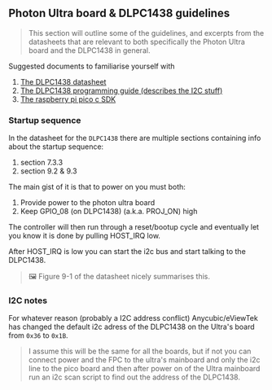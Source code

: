 ## Photon Ultra board & DLPC1438 guidelines

> This section will outline some of the guidelines, and excerpts from the datasheets that are relevant to both specifically the Photon Ultra board and the DLPC1438 in general.

Suggested documents to familiarise yourself with

1. [The DLPC1438 datasheet](https://www.ti.com/lit/ds/symlink/dlpc1438.pdf?ts=1689232218137)
2. [The DLPC1438 programming guide (describes the I2C stuff)](https://www.ti.com/lit/ug/dlpu111/dlpu111.pdf?ts=1689282051632&ref_url=https%253A%252F%252Fwww.google.com%252F)
3. [The raspberry pi pico c SDK](https://datasheets.raspberrypi.com/pico/raspberry-pi-pico-c-sdk.pdf)

### Startup sequence

In the datasheet for the  `DLPC1438` there are multiple sections containing info about the startup sequence:

1. section 7.3.3
2. section 9.2 & 9.3

The main gist of it is that to power on you must both:

1. Provide power to the photon ultra board
2. Keep GPIO_08 (on DLPC1438) (a.k.a. PROJ_ON) high

The controller will then run through a reset/bootup cycle and eventually let you know it is done by pulling HOST_IRQ low.

After HOST_IRQ is low you can start the i2c bus and start talking to the DLPC1438.

> 🖼 Figure 9-1 of the datasheet nicely summarises this.

### I2C notes

For whatever reason (probably a I2C address conflict) Anycubic/eViewTek has changed the default i2c adress of the DLPC1438 on the Ultra's board from `0x36` to `0x1B`. 

> I assume this will be the same for all the boards, but if not you can connect power and the FPC to the ultra's mainboard and only the i2c line to the pico board and then after power on of the Ultra mainboard run an i2c scan script to find out the address of the DLPC1438.



